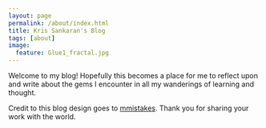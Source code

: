 ```yaml
---
layout: page
permalink: /about/index.html
title: Kris Sankaran's Blog
tags: [about]
image:
  feature: Glue1_fractal.jpg
---
```


Welcome to my blog! Hopefully this becomes a place for me to reflect
upon and write about the gems I encounter in all my wanderings of
learning and thought.

Credit to this blog design goes to [mmistakes](http://mmistakes.github.io).
Thank you for sharing your work with the world.
